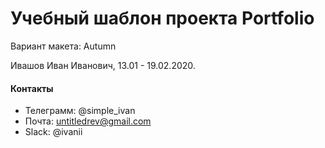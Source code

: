 # Учебный шаблон проекта Portfolio

Вариант макета: Autumn

Ивашов Иван Иванович, 13.01 - 19.02.2020.

#### Контакты

- Телеграмм: @simple_ivan
- Почта: untitledrev@gmail.com
- Slack: @ivanii
